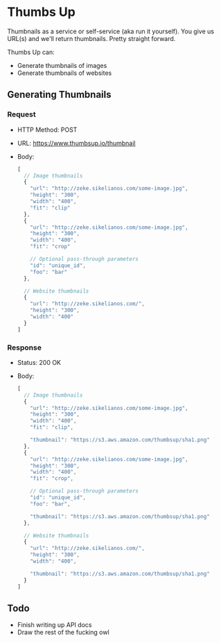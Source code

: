 # Thumbs Up

Thumbnails as a service or self-service (aka run it yourself). You give us
URL(s) and we'll return thumbnails. Pretty straight forward.

Thumbs Up can:

* Generate thumbnails of images
* Generate thumbnails of websites

## Generating Thumbnails

### Request

* HTTP Method: POST
* URL: https://www.thumbsup.io/thumbnail
* Body:

  ```js
  [
    // Image thumbnails
    {
      "url": "http://zeke.sikelianos.com/some-image.jpg",
      "height": "300",
      "width": "400",
      "fit": "clip"
    },
    {
      "url": "http://zeke.sikelianos.com/some-image.jpg",
      "height": "300",
      "width": "400",
      "fit": "crop"

      // Optional pass-through parameters
      "id": "unique_id",
      "foo": "bar"
    },

    // Website thumbnails
    {
      "url": "http://zeke.sikelianos.com/",
      "height": "300",
      "width": "400"
    }
  ]
  ```

### Response

* Status: 200 OK
* Body:

  ```js
  [
    // Image thumbnails
    {
      "url": "http://zeke.sikelianos.com/some-image.jpg",
      "height": "300",
      "width": "400",
      "fit": "clip",

      "thumbnail": "https://s3.aws.amazon.com/thumbsup/sha1.png"
    },
    {
      "url": "http://zeke.sikelianos.com/some-image.jpg",
      "height": "300",
      "width": "400",
      "fit": "crop",

      // Optional pass-through parameters
      "id": "unique_id",
      "foo": "bar",

      "thumbnail": "https://s3.aws.amazon.com/thumbsup/sha1.png"
    },

    // Website thumbnails
    {
      "url": "http://zeke.sikelianos.com/",
      "height": "300",
      "width": "400",

      "thumbnail": "https://s3.aws.amazon.com/thumbsup/sha1.png"
    }
  ]
  ```

## Todo

* Finish writing up API docs
* Draw the rest of the fucking owl
